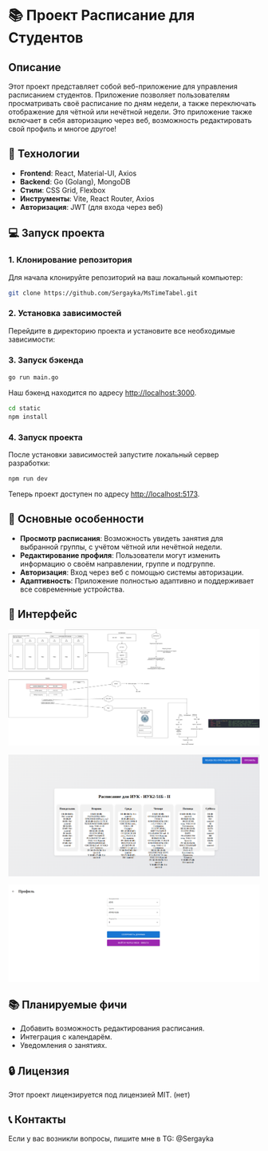 
# 📚 **Проект Расписание для Студентов**

## Описание
Этот проект представляет собой веб-приложение для управления расписанием студентов. Приложение позволяет пользователям просматривать своё расписание по дням недели, а также переключать отображение для чётной или нечётной недели. Это приложение также включает в себя авторизацию через веб, возможность редактировать свой профиль и многое другое!

## 🔧 **Технологии**
- **Frontend**: React, Material-UI, Axios
- **Backend**: Go (Golang), MongoDB
- **Стили**: CSS Grid, Flexbox
- **Инструменты**: Vite, React Router, Axios
- **Авторизация**: JWT (для входа через веб)

## 💻 **Запуск проекта**

### 1. Клонирование репозитория
Для начала клонируйте репозиторий на ваш локальный компьютер:

```bash
git clone https://github.com/Sergayka/MsTimeTabel.git
```

### 2. Установка зависимостей
Перейдите в директорию проекта и установите все необходимые зависимости:

### 3. Запуск бэкенда

```bash
go run main.go
```
Наш бэкенд находится по адресу [http://localhost:3000](http://localhost:3000).

```bash
cd static
npm install
```

### 4. Запуск проекта
После установки зависимостей запустите локальный сервер разработки:

```bash
npm run dev
```

Теперь проект доступен по адресу [http://localhost:5173](http://localhost:5173).


## 🚀 **Основные особенности**
- **Просмотр расписания**: Возможность увидеть занятия для выбранной группы, с учётом чётной или нечётной недели.
- **Редактирование профиля**: Пользователи могут изменить информацию о своём направлении, группе и подгруппе.
- **Авторизация**: Вход через веб с помощью системы авторизации.
- **Адаптивность**: Приложение полностью адаптивно и поддерживает все современные устройства.

## 📸 **Интерфейс**
![mstimetable.jpg](https://github.com/Sergayka/MsTimeTabel/blob/master/mstimetable.jpg?raw=true)

![mainMenu.png](https://github.com/Sergayka/MsTimeTabel/blob/master/mainMenu.png?raw=true)

![profile.png](https://github.com/Sergayka/MsTimeTabel/blob/master/profile.png?raw=true)


## 📚 **Планируемые фичи**
- Добавить возможность редактирования расписания.
- Интеграция с календарём.
- Уведомления о занятиях.

## 🔒 **Лицензия**
Этот проект лицензируется под лицензией MIT. (нет)

## 📞 **Контакты**
Если у вас возникли вопросы, пишите мне в TG: @Sergayka